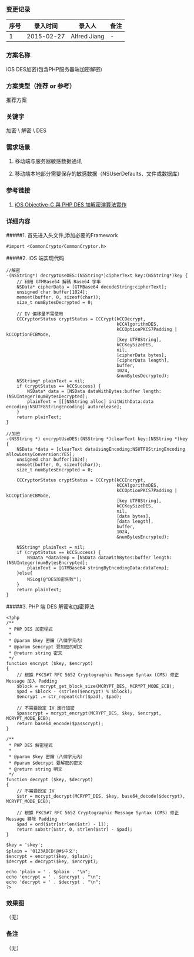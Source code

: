 ### 变更记录
| 序号 | 录入时间 | 录入人 | 备注 |
| -- | -- | -- | -- |
| 1 | 2015-02-27 | Alfred Jiang | - |

### 方案名称
iOS DES加密(包含PHP服务器端加密解密)

### 方案类型（推荐 or 参考）
推荐方案

### 关键字
加密 \ 解密 \ DES

### 需求场景
1. 移动端与服务器敏感数据通讯

2. 移动端本地部分需要保存的敏感数据（NSUserDefaults、文件或数据库）

### 参考链接
1. [iOS Objective-C 與 PHP DES 加解密演算法實作](http://blog.toright.com/posts/2657/ios-objective-c-%E8%88%87-php-des-%E5%8A%A0%E8%A7%A3%E5%AF%86%E6%BC%94%E7%AE%97%E6%B3%95%E5%AF%A6%E4%BD%9C.html)

### 详细内容
#####1. 首先进入头文件,添加必要的Framework


    #import <CommonCrypto/CommonCryptor.h>

#####2. iOS 端实现代码


    //解密
    -(NSString*) decryptUseDES:(NSString*)cipherText key:(NSString*)key {
        // 利用 GTMBase64 解碼 Base64 字串
        NSData* cipherData = [GTMBase64 decodeString:cipherText];
        unsigned char buffer[1024];
        memset(buffer, 0, sizeof(char));
        size_t numBytesDecrypted = 0;

        // IV 偏移量不需使用
        CCCryptorStatus cryptStatus = CCCrypt(kCCDecrypt,
                                              kCCAlgorithmDES,
                                              kCCOptionPKCS7Padding | kCCOptionECBMode,
                                              [key UTF8String],
                                              kCCKeySizeDES,
                                              nil,
                                              [cipherData bytes],
                                              [cipherData length],
                                              buffer,
                                              1024,
                                              &numBytesDecrypted);
        NSString* plainText = nil;
        if (cryptStatus == kCCSuccess) {
            NSData* data = [NSData dataWithBytes:buffer length:(NSUInteger)numBytesDecrypted];
            plainText = [[[NSString alloc] initWithData:data encoding:NSUTF8StringEncoding] autorelease];
        }
        return plainText;
    }

    //加密
    -(NSString *) encryptUseDES:(NSString *)clearText key:(NSString *)key
    {
        NSData *data = [clearText dataUsingEncoding:NSUTF8StringEncoding allowLossyConversion:YES];
        unsigned char buffer[1024];
        memset(buffer, 0, sizeof(char));
        size_t numBytesEncrypted = 0;

        CCCryptorStatus cryptStatus = CCCrypt(kCCEncrypt,
                                              kCCAlgorithmDES,
                                              kCCOptionPKCS7Padding | kCCOptionECBMode,
                                              [key UTF8String],
                                              kCCKeySizeDES,
                                              nil,
                                              [data bytes],
                                              [data length],
                                              buffer,
                                              1024,
                                              &numBytesEncrypted);

        NSString* plainText = nil;
        if (cryptStatus == kCCSuccess) {
            NSData *dataTemp = [NSData dataWithBytes:buffer length:(NSUInteger)numBytesEncrypted];
            plainText = [GTMBase64 stringByEncodingData:dataTemp];
        }else{
            NSLog(@"DES加密失败");
        }
        return plainText;
    }

#####3. PHP 端 DES 解密和加密算法


    <?php
    /**
     * PHP DES 加密程式
     *
     * @param $key 密鑰（八個字元內）
     * @param $encrypt 要加密的明文
     * @return string 密文
     */
    function encrypt ($key, $encrypt)
    {
        // 根據 PKCS#7 RFC 5652 Cryptographic Message Syntax (CMS) 修正 Message 加入 Padding
        $block = mcrypt_get_block_size(MCRYPT_DES, MCRYPT_MODE_ECB);
        $pad = $block - (strlen($encrypt) % $block);
        $encrypt .= str_repeat(chr($pad), $pad);

        // 不需要設定 IV 進行加密
        $passcrypt = mcrypt_encrypt(MCRYPT_DES, $key, $encrypt, MCRYPT_MODE_ECB);
        return base64_encode($passcrypt);
    }

    /**
     * PHP DES 解密程式
     *
     * @param $key 密鑰（八個字元內）
     * @param $decrypt 要解密的密文
     * @return string 明文
     */
    function decrypt ($key, $decrypt)
    {
        // 不需要設定 IV
        $str = mcrypt_decrypt(MCRYPT_DES, $key, base64_decode($decrypt), MCRYPT_MODE_ECB);

        // 根據 PKCS#7 RFC 5652 Cryptographic Message Syntax (CMS) 修正 Message 移除 Padding
        $pad = ord($str[strlen($str) - 1]);
        return substr($str, 0, strlen($str) - $pad);
    }

    $key = 'skey';
    $plain = '0123ABCD!@#$中文';
    $encrypt = encrypt($key, $plain);
    $decrypt = decrypt($key, $encrypt);

    echo 'plain = ' . $plain . "\n";
    echo 'encrypt = ' . $encrypt . "\n";
    echo 'decrypt = ' . $decrypt . "\n";
    ?>

### 效果图
（无）

### 备注
（无）
